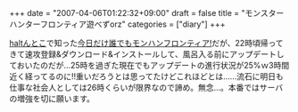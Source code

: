 +++
date = "2007-04-06T01:22:32+09:00"
draft = false
title = "モンスターハンターフロンティア遊べずorz"
categories = ["diary"]
+++

<a href="http://ghalt.acz.jp/daytoday/nicky.cgi?DT=20070402B#20070402B" target="_blank">haltんとこ</a>で知った<a href="http://members.mh-frontier.jp/topic/topic_070402.html" target="_blank">今日だけ誰でもモンハンフロンティア!</a>だが、22時頃帰ってきて速攻登録&ダウンロード&インストールして、風呂入る前にアップデートしておいたのだが…25時を過ぎた現在でもアップデートの進行状況が25%ｗ3時間近く経ってるのに!!重いだろうとは思ってたけどこれほどとは……流石に明日も仕事な社会人としては26時くらいが限界なので諦め。無念…。本番ではサーバの増強を切に願います。
